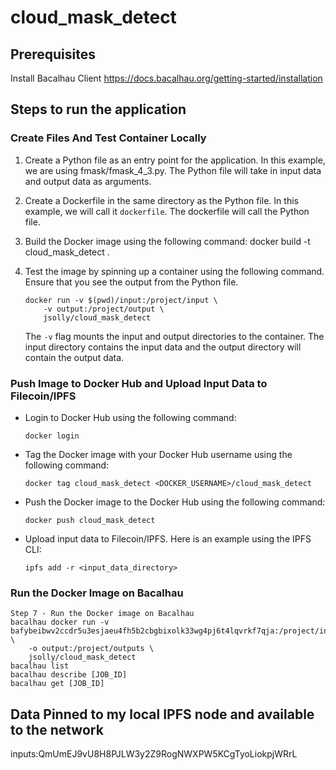 # cloud_mask_detect

## Prerequisites
Install Bacalhau Client
https://docs.bacalhau.org/getting-started/installation

## Steps to run the application

### Create Files And Test Container Locally
1.  Create a Python file as an entry point for the application. In this example, we are using fmask/fmask_4_3.py. The Python file will take in input data and output data as arguments.

2. Create a Dockerfile in the same directory as the Python file. In this example, we will call it `dockerfile`. The dockerfile will call the Python file.
3. Build the Docker image using the following command:
    docker build -t cloud_mask_detect .

4. Test the image by spinning up a container using the following command. Ensure that you see the output from the Python file.
    ```
    docker run -v $(pwd)/input:/project/input \
        -v output:/project/output \
        jsolly/cloud_mask_detect
    ```
    The `-v` flag mounts the input and output directories to the container. The input directory contains the input data and the output directory will contain the output data.
### Push Image to Docker Hub and Upload Input Data to Filecoin/IPFS

- Login to Docker Hub using the following command:
    ```shell
    docker login
    ```
- Tag the Docker image with your Docker Hub username using the following command:
    ```shell
    docker tag cloud_mask_detect <DOCKER_USERNAME>/cloud_mask_detect
    ```
- Push the Docker image to the Docker Hub using the following command:
    ```shell
    docker push cloud_mask_detect
    ```
- Upload input data to Filecoin/IPFS. Here is an example using the IPFS CLI:
    ```shell
    ipfs add -r <input_data_directory>
    ```

### Run the Docker Image on Bacalhau
```shell
Step 7 - Run the Docker image on Bacalhau
bacalhau docker run -v bafybeibwv2ccdr5u3esjaeu4fh5b2cbgbixolk33wg4pj6t4lqvrkf7qja:/project/inputs \
	-o output:/project/outputs \
	jsolly/cloud_mask_detect
bacalhau list
bacalhau describe [JOB_ID]
bacalhau get [JOB_ID]
```

## Data Pinned to my local IPFS node and available to the network
inputs:QmUmEJ9vU8H8PJLW3y2Z9RogNWXPW5KCgTyoLiokpjWRrL
